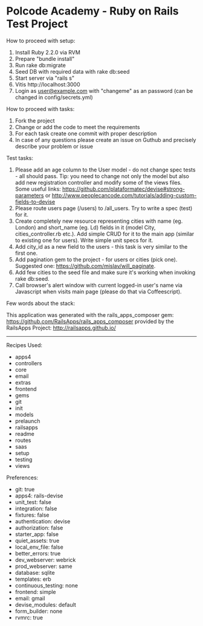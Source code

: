 Polcode Academy - Ruby on Rails Test Project
========================

How to proceed with setup:

1. Install Ruby 2.2.0 via RVM
2. Prepare "bundle install"
3. Run rake db:migrate
4. Seed DB with required data with rake db:seed
5. Start server via "rails s"
6. Vitis http://localhost:3000
7. Login as user@example.com with "changeme" as an password (can be changed in config/secrets.yml)

How to proceed with tasks:

1. Fork the project 
2. Change or add the code to meet the requirements
3. For each task create one commit with proper description
4. In case of any questions please create an issue on Guthub and precisely describe your problem or issue

Test tasks:

1. Please add an age column to the User model - do not change spec tests - all should pass. Tip: you need to change not only the model but also add new registration controller and modify some of the views files. Some useful links: https://github.com/plataformatec/devise#strong-parameters or http://www.peoplecancode.com/tutorials/adding-custom-fields-to-devise 
2. Please route users page (/users) to /all_users. Try to write a spec (test) for it.
3. Create completely new resource representing cities with name (eg. London) and short_name (eg. Ld) fields in it (model City, cities_controller.rb etc.). Add simple CRUD for it to the main app (similar to existing one for users). Write simple unit specs for it.
4. Add city_id as a new field to the users - this task is very similar to the first one.
5. Add pagination gem to the project - for users or cities (pick one). Suggested one: https://github.com/mislav/will_paginate.
6. Add few cities to the seed file and make sure it's working when invoking rake db:seed.
7. Call browser's alert window with current logged-in user's name via Javascript when visits main page (please do that via Coffeescript).

Few words about the stack:

This application was generated with the rails_apps_composer gem:
https://github.com/RailsApps/rails_apps_composer
provided by the RailsApps Project:
http://railsapps.github.io/

________________________

Recipes Used:

* apps4
* controllers
* core
* email
* extras
* frontend
* gems
* git
* init
* models
* prelaunch
* railsapps
* readme
* routes
* saas
* setup
* testing
* views

Preferences:

* git: true
* apps4: rails-devise
* unit_test: false
* integration: false
* fixtures: false
* authentication: devise
* authorization: false
* starter_app: false
* quiet_assets: true
* local_env_file: false
* better_errors: true
* dev_webserver: webrick
* prod_webserver: same
* database: sqlite
* templates: erb
* continuous_testing: none
* frontend: simple
* email: gmail
* devise_modules: default
* form_builder: none
* rvmrc: true
